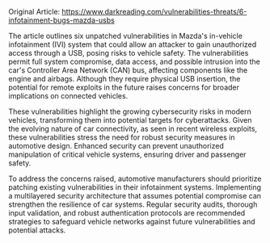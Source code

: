 Original Article: https://www.darkreading.com/vulnerabilities-threats/6-infotainment-bugs-mazda-usbs

The article outlines six unpatched vulnerabilities in Mazda's in-vehicle infotainment (IVI) system that could allow an attacker to gain unauthorized access through a USB, posing risks to vehicle safety. The vulnerabilities permit full system compromise, data access, and possible intrusion into the car's Controller Area Network (CAN) bus, affecting components like the engine and airbags. Although they require physical USB insertion, the potential for remote exploits in the future raises concerns for broader implications on connected vehicles.

These vulnerabilities highlight the growing cybersecurity risks in modern vehicles, transforming them into potential targets for cyberattacks. Given the evolving nature of car connectivity, as seen in recent wireless exploits, these vulnerabilities stress the need for robust security measures in automotive design. Enhanced security can prevent unauthorized manipulation of critical vehicle systems, ensuring driver and passenger safety.

To address the concerns raised, automotive manufacturers should prioritize patching existing vulnerabilities in their infotainment systems. Implementing a multilayered security architecture that assumes potential compromise can strengthen the resilience of car systems. Regular security audits, thorough input validation, and robust authentication protocols are recommended strategies to safeguard vehicle networks against future vulnerabilities and potential attacks.